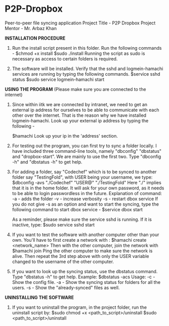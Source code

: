 P2P-Dropbox
===========

Peer-to-peer file syncing application
Project Title - P2P Dropbox
Project Mentor - Mr. Arbaz Khan

**INSTALLATION PROCEDURE** 
1. Run the install script present in this folder. Run the following commands -
	$chmod +x install <enter>
	$sudo ./install   <enter>
	Running the script as sudo is necessary as access to certain folders is required.

2. The software will be installed. Verify that the sshd and logmein-hamachi services are running by typing the following commands.
	$service sshd status
	$sudo service logmein-hamachi start

**USING THE PROGRAM** 	(Please make sure you are connected to the internet)

1. Since within iitk we are connected by intranet, we need to get an external ip address for ourselves to be able to communicate with each other over the internet. That is the reason why we have installed logmein-hamachi. Look up your external ip address by typing the following -
	
	$hamachi <enter>
	Look up your ip in the 'address' section.

2. For testing out the program, you can first try to sync a folder locally. I have included three command-line tools, namely "dbconfig" "dbstatus" and "dropbox-start". We are mainly to use the first two. Type "dbconfig -h" and "dbstatus -h" to get help.

3. For adding a folder, say "Codechef" which is to be synced to another folder say "TestingFold", with USER being your username, we type:
	$dbconfig -avs "./Codechef" "USER@<your ip_address>" "./TestingFold" 
	Here "./" implies that it is in the home folder. 
	It will ask for your own password, as it needs to be able to login passwordless in the future.
	Explanation of command:
	-a - adds the folder
	-v - increase verbosity
	-s - restart dbox service
	If you do not give -s as an option and want to start the syncing, type the following command to start dbox service -
	$service dbox start
	
	As a reminder, please make sure the service sshd is running. If it is inactive, type:
	$sudo service sshd start

4. If you want to test the software with another computer other than your own. You'll have to first create a network with :
	$hamachi create <network_name> <password>
	Then with the other computer, join the network with
	$hamachi join <network name> <password>
	Ping the other computer to make sure the network is alive. Then repeat the 3rd step above with only the USER variable changed to the 		username of the other computer.

5. If you want to look up the syncing status, use the dbstatus command. Type "dbstatus -h" to get help.
	Example:
	$dbstatus -acs
	Usage:
	-c - Show the config file.
	-a - Show the syncing status for folders for all the users.
	-s - Show the "already-synced" files as well.

**UNINSTALLING THE SOFTWARE**

1. If you want to uninstall the program, in the project folder, run the uninstall script by:
	$sudo chmod +x <path_to_script>/uninstall
 	$sudo <path_to_script>/uninstall

